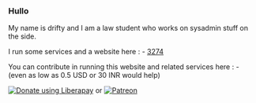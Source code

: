 ### Hullo

My name is drifty and I am a law student who works on sysadmin stuff on the side.

I run some services and a website here : - <a href="https://home.003274.xyz" target="_blank">3274</a>

You can contribute in running this website and related services here : - (even as low as 0.5 USD or 30 INR would help)

<noscript><a href="https://liberapay.com/driftywinds/donate" target="_blank"><img alt="Donate using Liberapay" src="https://liberapay.com/assets/widgets/donate.svg"></a></noscript>
or
<noscript><a href="https://www.patreon.com/bePatron?u=67102544" data-patreon-widget-type="become-patron-button"><img alt="Patreon" src="https://i.ibb.co/2gR1nTZ/patreon.png"></a></noscript>
